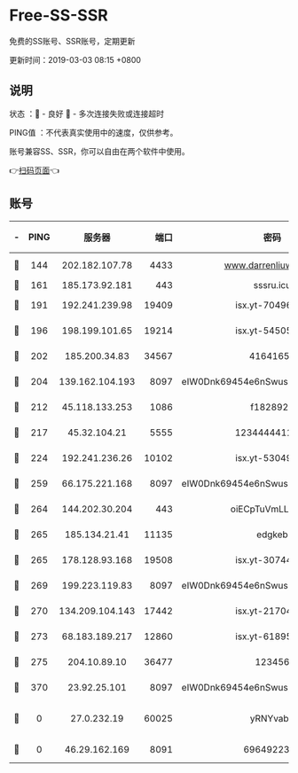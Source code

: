 # Free-SS-SSR

免费的SS账号、SSR账号，定期更新

更新时间：2019-03-03 08:15 +0800

## 说明

状态     ：🙂 - 良好 🙁 - 多次连接失败或连接超时

PING值   ：不代表真实使用中的速度，仅供参考。

账号兼容SS、SSR，你可以自由在两个软件中使用。

👉[扫码页面](https://liesauer.github.io/free-ss-ssr.github.io/)👈

## 账号

|-|PING|服务器|端口|密码|加密方式|区域|
|:----:|:----:|:-----:|-----:|:----:|:----:|:----:|
|🙂|144|202.182.107.78|4433|www.darrenliuwei.com|aes-256-cfb|JP|
|🙂|161|185.173.92.181|443|sssru.icu|rc4-md5|RU|
|🙂|191|192.241.239.98|19409|isx.yt-70496605|aes-256-cfb|US|
|🙂|196|198.199.101.65|19214|isx.yt-54505291|aes-256-cfb|US|
|🙂|202|185.200.34.83|34567|41641651|aes-256-cfb|US|
|🙂|204|139.162.104.193|8097|eIW0Dnk69454e6nSwuspv9DmS201tQ0D|aes-256-cfb|JP|
|🙂|212|45.118.133.253|1086|f1828920|aes-256-cfb|SG|
|🙂|217|45.32.104.21|5555|1234444411111|aes-256-cfb|SG|
|🙂|224|192.241.236.26|10102|isx.yt-53049837|aes-256-cfb|US|
|🙂|259|66.175.221.168|8097|eIW0Dnk69454e6nSwuspv9DmS201tQ0D|aes-256-cfb|US|
|🙂|264|144.202.30.204|443|oiECpTuVmLLxk4Ts|aes-256-cfb|US|
|🙂|265|185.134.21.41|11135|edgkeb|aes-256-cfb|GB|
|🙂|265|178.128.93.168|19508|isx.yt-30744692|aes-256-cfb|SG|
|🙂|269|199.223.119.83|8097|eIW0Dnk69454e6nSwuspv9DmS201tQ0D|aes-256-cfb|US|
|🙂|270|134.209.104.143|17442|isx.yt-21704008|aes-256-cfb|SG|
|🙂|273|68.183.189.217|12860|isx.yt-61895505|aes-256-cfb|SG|
|🙂|275|204.10.89.10|36477|123456|aes-256-cfb|US|
|🙂|370|23.92.25.101|8097|eIW0Dnk69454e6nSwuspv9DmS201tQ0D|aes-256-cfb|US|
|🙁|0|27.0.232.19|60025|yRNYvabB|xchacha20-ietf-poly1305|HK|
|🙁|0|46.29.162.169|8091|6964922356|aes-256-cfb|RU|
